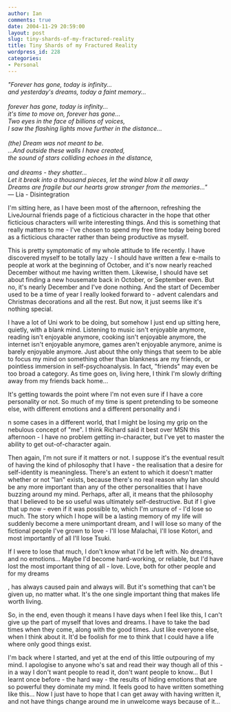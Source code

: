 ```yaml
---
author: Ian
comments: true
date: 2004-11-29 20:59:00
layout: post
slug: tiny-shards-of-my-fractured-reality
title: Tiny Shards of my Fractured Reality
wordpress_id: 228
categories:
- Personal
---
```


*"Forever has gone, today is infinity...  <br/>
and yesterday's dreams, today a faint memory...<br/>  
forever has gone, today is infinity...  <br/>
it's time to move on, forever has gone...  <br/>
Two eyes in the face of billions of voices,  <br/>
I saw the flashing lights move further in the distance...<br/>  
(the) Dream was not meant to be.  <br/>
...And outside these walls I have created,  <br/>
the sound of stars colliding echoes in the distance,<br/>  
and dreams - they shatter...  <br/>
Let it break into a thousand pieces, let the wind blow it all away  <br/>
Dreams are fragile but our hearts grow stronger from the memories..."*<br/> 
&mdash; Lia - Disintegration

I'm sitting here, as I have been most of the afternoon, refreshing the LiveJournal friends page of a ficticious character in the hope that other ficticious characters will write interesting things.  And this is something that really matters to me - I've chosen to spend my free time today being bored as a ficticious character rather than being productive as myself.  

This is pretty symptomatic of my whole attitude to life recently.  I have discovered myself to be totally lazy - I should have written a few e-mails to people at work at the beginning of October, and it's now nearly reached December without me having written them.  Likewise, I should have set about finding a new housemate back in October, or September even.  But no, it's nearly December and I've done nothing.  And the start of December used to be a time of year I really looked forward to - advent calendars and Christmas decorations and all the rest.  But now, it just seems like it's nothing special.  

I have a lot of Uni work to be doing, but somehow I just end up sitting here, quietly, with a blank mind.  Listening to music isn't enjoyable anymore, reading isn't enjoyable anymore, cooking isn't enjoyable anymore, the internet isn't enjoyable anymore, games aren't enjoyable anymore, anime is barely enjoyable anymore.  Just about thhe only things that seem to be able to focus my mind on something other than blankness are my friends, or pointless immersion in self-psychoanalysis.  In fact, "friends" may even be too broad a category.  As time goes on, living here, I think I'm slowly drifting away from my friends back home...  

It's getting towards the point where I'm not even sure if I have a core personality or not.  So much of my time is spent pretending to be someone else, with different emotions and a different personality and i  

n some cases in a different world, that I might be losing my grip on the nebulous concept of "me".  I think Richard said it best over MSN this afternoon - I have no problem getting in-character, but I've yet to master the ability to get out-of-character again.  

Then again, I'm not sure if it matters or not.  I suppose it's the eventual result of having the kind of philosophy that I have - the realisation that a desire for self-identity is meaningless.  There's an extent to which it doesn't matter whether or not "Ian" exists, because there's no real reason why Ian should be any more important than any of the other personalities that I have buzzing around my mind.  Perhaps, after all, it means that the philosophy that I believed to be so useful was ultimately self-destructive.  But if I give that up now - even if it was possible to, which I'm unsure of - I'd lose so much.  The story which I hope will be a lasting memory of my life will suddenly become a mere unimportant dream, and I will lose so many of the fictional people I've grown to love - I'll lose Malachai, I'll lose Kotori, and most importantly of all I'll lose Tsuki.  

If I were to lose that much, I don't know what I'd be left with.  No dreams, and no emotions...  Maybe I'd become hard-working, or reliable, but I'd have lost the most important thing of all - love.  Love, both for other people and for my dreams  

, has always caused pain and always will.  But it's something that can't be given up, no matter what.  It's the one single important thing that makes life worth living.  

So, in the end, even though it means I have days when I feel like this, I can't give up the part of myself that loves and dreams.  I have to take the bad times when they come, along with the good times.  Just like everyone else, when I think about it.  It'd be foolish for me to think that I could have a life where only good things exist.  

I'm back where I started, and yet at the end of this little outpouring of my mind.  I apologise to anyone who's sat and read their way though all of this - in a way I don't want people to read it, don't want people to know...  But I learnt once before - the hard way - the results of hiding emotions that are so powerful they dominate my mind.  It feels good to have written something like this...  Now I just have to hope that I can get away with having written it, and not have things change around me in unwelcome ways because of it...  

